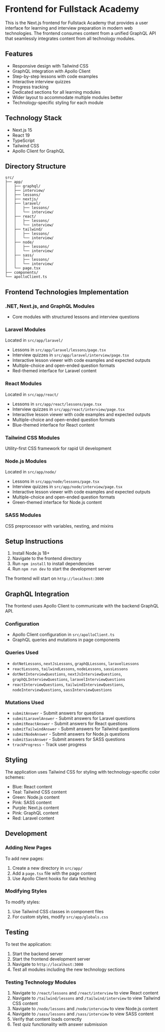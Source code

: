 # Frontend for Fullstack Academy

This is the Next.js frontend for Fullstack Academy that provides a user interface for learning and interview preparation in modern web technologies. The frontend consumes content from a unified GraphQL API that seamlessly integrates content from all technology modules.

## Features

- Responsive design with Tailwind CSS
- GraphQL integration with Apollo Client
- Step-by-step lessons with code examples
- Interactive interview quizzes
- Progress tracking
- Dedicated sections for all learning modules
- Wider layout to accommodate multiple modules better
- Technology-specific styling for each module

## Technology Stack

- Next.js 15
- React 19
- TypeScript
- Tailwind CSS
- Apollo Client for GraphQL

## Directory Structure

```
src/
├── app/
│   ├── graphql/
│   ├── interview/
│   ├── lessons/
│   ├── nextjs/
│   ├── laravel/
│   │   ├── lessons/
│   │   └── interview/
│   ├── react/
│   │   ├── lessons/
│   │   └── interview/
│   ├── tailwind/
│   │   ├── lessons/
│   │   └── interview/
│   ├── node/
│   │   ├── lessons/
│   │   └── interview/
│   ├── sass/
│   │   ├── lessons/
│   │   └── interview/
│   └── page.tsx
├── components/
└── apolloClient.ts
```

## Frontend Technologies Implementation

### .NET, Next.js, and GraphQL Modules
- Core modules with structured lessons and interview questions

### Laravel Modules
Located in `src/app/laravel/`
- Lessons in `src/app/laravel/lessons/page.tsx`
- Interview quizzes in `src/app/laravel/interview/page.tsx`
- Interactive lesson viewer with code examples and expected outputs
- Multiple-choice and open-ended question formats
- Red-themed interface for Laravel content

### React Modules
Located in `src/app/react/`
- Lessons in `src/app/react/lessons/page.tsx`
- Interview quizzes in `src/app/react/interview/page.tsx`
- Interactive lesson viewer with code examples and expected outputs
- Multiple-choice and open-ended question formats
- Blue-themed interface for React content

### Tailwind CSS Modules
Utility-first CSS framework for rapid UI development

### Node.js Modules
Located in `src/app/node/`
- Lessons in `src/app/node/lessons/page.tsx`
- Interview quizzes in `src/app/node/interview/page.tsx`
- Interactive lesson viewer with code examples and expected outputs
- Multiple-choice and open-ended question formats
- Green-themed interface for Node.js content

### SASS Modules
CSS preprocessor with variables, nesting, and mixins

## Setup Instructions

1. Install Node.js 18+
2. Navigate to the frontend directory
3. Run `npm install` to install dependencies
4. Run `npm run dev` to start the development server

The frontend will start on `http://localhost:3000`

## GraphQL Integration

The frontend uses Apollo Client to communicate with the backend GraphQL API.

### Configuration
- Apollo Client configuration in `src/apolloClient.ts`
- GraphQL queries and mutations in page components

### Queries Used
- `dotNetLessons`, `nextJsLessons`, `graphQLLessons`, `laravelLessons`
- `reactLessons`, `tailwindLessons`, `nodeLessons`, `sassLessons`
- `dotNetInterviewQuestions`, `nextJsInterviewQuestions`, `graphQLInterviewQuestions`, `laravelInterviewQuestions`
- `reactInterviewQuestions`, `tailwindInterviewQuestions`, `nodeInterviewQuestions`, `sassInterviewQuestions`

### Mutations Used
- `submitAnswer` - Submit answers for questions
- `submitLaravelAnswer` - Submit answers for Laravel questions
- `submitReactAnswer` - Submit answers for React questions
- `submitTailwindAnswer` - Submit answers for Tailwind questions
- `submitNodeAnswer` - Submit answers for Node.js questions
- `submitSassAnswer` - Submit answers for SASS questions
- `trackProgress` - Track user progress

## Styling

The application uses Tailwind CSS for styling with technology-specific color schemes:
- Blue: React content
- Teal: Tailwind CSS content
- Green: Node.js content
- Pink: SASS content
- Purple: Next.js content
- Pink: GraphQL content
- Red: Laravel content

## Development

### Adding New Pages

To add new pages:
1. Create a new directory in `src/app/`
2. Add a `page.tsx` file with the page content
3. Use Apollo Client hooks for data fetching

### Modifying Styles

To modify styles:
1. Use Tailwind CSS classes in component files
2. For custom styles, modify `src/app/globals.css`

## Testing

To test the application:
1. Start the backend server
2. Start the frontend development server
3. Navigate to `http://localhost:3000`
4. Test all modules including the new technology sections

### Testing Technology Modules

1. Navigate to `/react/lessons` and `/react/interview` to view React content
2. Navigate to `/tailwind/lessons` and `/tailwind/interview` to view Tailwind CSS content
3. Navigate to `/node/lessons` and `/node/interview` to view Node.js content
4. Navigate to `/sass/lessons` and `/sass/interview` to view SASS content
5. Verify that content loads correctly
6. Test quiz functionality with answer submission